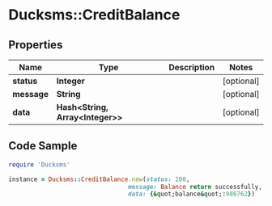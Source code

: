 # Ducksms::CreditBalance

## Properties

Name | Type | Description | Notes
------------ | ------------- | ------------- | -------------
**status** | **Integer** |  | [optional] 
**message** | **String** |  | [optional] 
**data** | **Hash&lt;String, Array&lt;Integer&gt;&gt;** |  | [optional] 

## Code Sample

```ruby
require 'Ducksms'

instance = Ducksms::CreditBalance.new(status: 200,
                                 message: Balance return successfully,
                                 data: {&quot;balance&quot;:986762})
```


